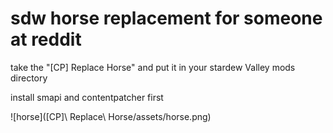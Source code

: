 # sdw horse replacement for someone at reddit

take the "[CP] Replace Horse" and put it in your stardew Valley mods directory

install smapi and contentpatcher first

![horse](\[CP\]\ Replace\ Horse/assets/horse.png)